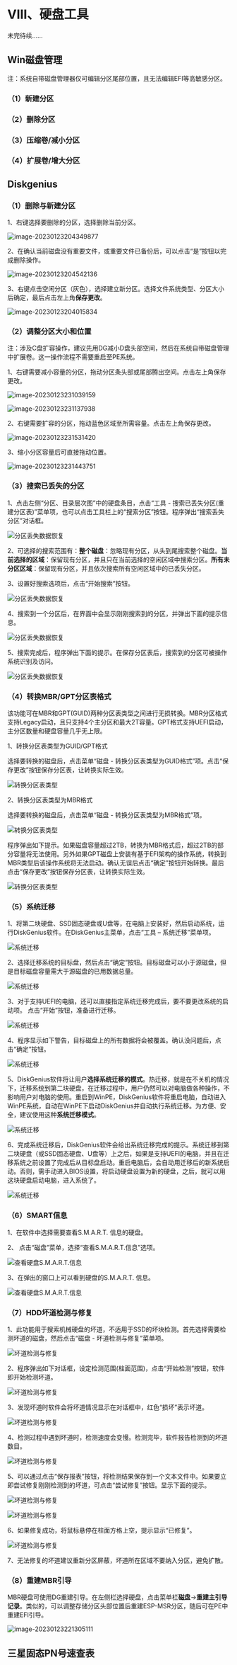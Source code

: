 # Ⅷ、硬盘工具

未完待续……

## Win磁盘管理

注：系统自带磁盘管理器仅可编辑分区尾部位置，且无法编辑EFI等高敏感分区。

### （1）新建分区

### （2）删除分区

### （3）压缩卷/减小分区

### （4）扩展卷/增大分区

## Diskgenius

### （1）删除与新建分区

1、右键选择要删除的分区，选择删除当前分区。

![image-20230123204349877](imgs/image-20230123204349877.png)

2、在确认当前磁盘没有重要文件，或重要文件已备份后，可以点击“是”按钮以完成删除操作。

![image-20230123204542136](imgs/image-20230123204542136.png)

3、右键点击空闲分区（灰色），选择建立新分区。选择文件系统类型、分区大小后确定，最后点击左上角**保存更改**。

![image-20230123204015834](imgs/image-20230123204015834.png)

### （2）调整分区大小和位置

注：涉及C盘扩容操作，建议先用DG减小D盘头部空间，然后在系统自带磁盘管理中扩展卷。这一操作流程不需要重启至PE系统。

1、右键需要减小容量的分区，拖动分区条头部或尾部腾出空间。点击左上角保存更改。

![image-20230123231039159](imgs/image-20230123231039159.png)

![image-20230123231137938](imgs/image-20230123231137938.png)

2、右键需要扩容的分区，拖动蓝色区域至所需容量。点击左上角保存更改。

![image-20230123231531420](imgs/image-20230123231531420.png)

3、缩小分区容量后可直接拖动位置。

![image-20230123231443751](imgs/image-20230123231443751.png)

### （3）搜索已丢失的分区

1、点击左侧“分区、目录层次图”中的硬盘条目，点击“工具 - 搜索已丢失分区(重建分区表)”菜单项，也可以点击工具栏上的“搜索分区”按钮。程序弹出“搜索丢失分区”对话框。

![分区丢失数据恢复](imgs/rebuild1.png)

2、可选择的搜索范围有：**整个磁盘**：忽略现有分区，从头到尾搜索整个磁盘。**当前选择的区域**：保留现有分区，并且只在当前选择的空闲区域中搜索分区。**所有未分区区域**：保留现有分区，并且依次搜索所有空闲区域中的已丢失分区。

3、设置好搜索选项后，点击“开始搜索”按钮。

![分区丢失数据恢复](imgs/rebuild1-167448602814222.png)

4、搜索到一个分区后，在界面中会显示刚刚搜索到的分区，并弹出下面的提示信息。

![分区丢失数据恢复](imgs/rebuild2.png)

5、搜索完成后，程序弹出下面的提示。在保存分区表后，搜索到的分区可被操作系统识别及访问。

![分区丢失数据恢复](imgs/rebuild3.png)

### （4）转换MBR/GPT分区表格式

该功能可在MBR和GPT(GUID)两种分区表类型之间进行无损转换。MBR分区格式支持Legacy启动，且只支持4个主分区和最大2T容量。GPT格式支持UEFI启动，主分区数量和硬盘容量几乎无上限。

1、转换分区表类型为GUID/GPT格式

选择要转换的磁盘后，点击菜单“磁盘 - 转换分区表类型为GUID格式”项。点击“保存更改”按钮保存分区表，让转换实际生效。

![转换分区表类型](imgs/convertpt1.png)

2、转换分区表类型为MBR格式

选择要转换的磁盘后，点击菜单“磁盘 - 转换分区表类型为MBR格式”项。

![转换分区表类型](imgs/convertpt2.png)

程序弹出如下提示。如果磁盘容量超过2TB，转换为MBR格式后，超过2TB的部分容量将无法使用。另外如果GPT磁盘上安装有基于EFI架构的操作系统，转换到MBR类型后该操作系统将无法启动。确认无误后点击“确定”按钮开始转换。最后点击“保存更改”按钮保存分区表，让转换实际生效。

![转换分区表类型](imgs/convertpt3.png)

### （5）系统迁移

1、将第二块硬盘、SSD固态硬盘或U盘等，在电脑上安装好，然后启动系统，运行DiskGenius软件。在DiskGenius主菜单，点击“工具 – 系统迁移”菜单项。

![系统迁移](imgs/system-migration-01.png)

2、选择迁移系统的目标盘，然后点击“确定”按钮。目标磁盘可以小于源磁盘，但是目标磁盘容量需大于源磁盘的已用数据总量。

![系统迁移](imgs/system-migration-02.png)

3、对于支持UEFI的电脑，还可以直接指定系统迁移完成后，要不要更改系统的启动项。 点击“开始”按钮，准备进行迁移。

![系统迁移](imgs/system-migration-03.png)

4、程序显示如下警告，目标磁盘上的所有数据将会被覆盖。确认没问题后，点击“确定”按钮。

![系统迁移](imgs/system-migration-04.png)

5、DiskGenius软件将让用户**选择系统迁移的模式**。热迁移，就是在不关机的情况下，迁移系统到第二块硬盘，在迁移过程中，用户仍然可以对电脑做各种操作，不影响用户对电脑的使用。重启到WinPE，DiskGenius软件将重启电脑，自动进入WinPE系统，自动在WinPE下启动DiskGenius并自动执行系统迁移。为方便、安全，建议使用这种**系统迁移模式**。

![系统迁移](imgs/system-migration-05.png)

6、完成系统迁移后，DiskGenius软件会给出系统迁移完成的提示。系统迁移到第二块硬盘（或SSD固态硬盘、U盘等）上之后，如果是支持UEFI的电脑，并且在迁移系统之前设置了完成后从目标盘启动。重启电脑后，会自动用迁移后的新系统启动。否则，需手动进入BIOS设置，将启动硬盘设置为新的硬盘，之后，就可以用这块硬盘启动电脑，进入系统了。

![系统迁移](imgs/system-migration-07.png)

### （6）SMART信息

1、在软件中选择需要查看S.M.A.R.T. 信息的硬盘。

2、 点击“磁盘”菜单，选择“查看S.M.A.R.T.信息”选项。

![查看硬盘S.M.A.R.T.信息](imgs/view-SMART-data-01.png)

3、在弹出的窗口上可以看到硬盘的S.M.A.R.T. 信息。

![查看硬盘S.M.A.R.T.信息](imgs/view-SMART-data-02.png)

### （7）HDD坏道检测与修复

1、此功能用于搜索机械硬盘的坏道，不适用于SSD的坏块检测。首先选择需要检测坏道的磁盘，然后点击“磁盘 - 坏道检测与修复”菜单项。

![坏道检测与修复](imgs/verify1.png)

2、程序弹出如下对话框，设定检测范围(柱面范围)，点击“开始检测”按钮，软件即开始检测坏道。

![坏道检测与修复](imgs/verify2.png)

3、发现坏道时软件会将坏道情况显示在对话框中，红色“损坏”表示坏道。

![坏道检测与修复](imgs/verify3.png)

4、检测过程中遇到坏道时，检测速度会变慢。检测完毕，软件报告检测到的坏道数目。

![坏道检测与修复](imgs/verify4.png)

5、可以通过点击“保存报表”按钮，将检测结果保存到一个文本文件中。如果要立即尝试修复刚刚检测到的坏道，可点击“尝试修复”按钮。显示下面的提示。

![坏道检测与修复](imgs/verify5.png)

![坏道检测与修复](imgs/verify6.png)

6、如果修复成功，将鼠标悬停在柱面方格上空，提示显示“已修复”。

![坏道检测与修复](imgs/verify8.png)

7、无法修复的坏道建议重新分区屏蔽，坏道所在区域不要纳入分区，避免扩散。

### （8）重建MBR引导

MBR硬盘可使用DG重建引导。在左侧栏选择硬盘，点击菜单栏**磁盘**→**重建主引导记录**。类似的，可以调整存储分区头部位置后重建ESP-MSR分区，随后可在PE中重建EFI引导。

![image-20230123221305111](imgs/image-20230123221305111.png)

## 三星固态PN号速查表

